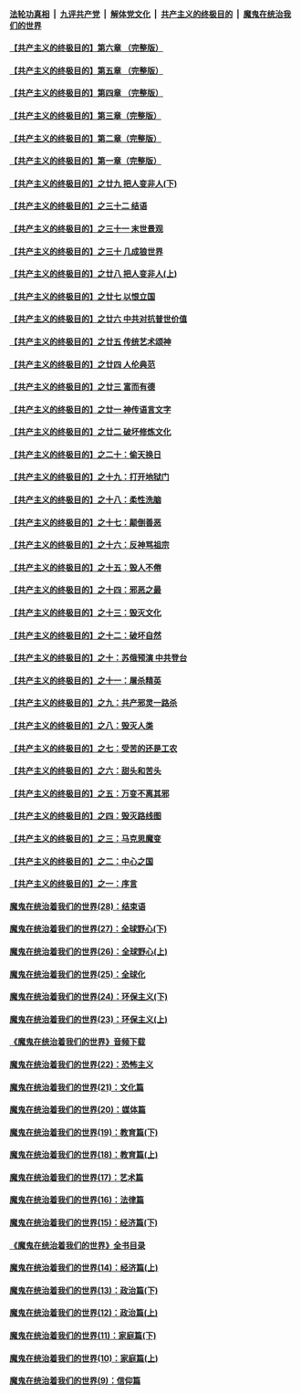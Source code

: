 

####  [法轮功真相](../../../../basic/blob/master/README.md?t=05280401) &nbsp;|&nbsp; [九评共产党](../../../../9ping.md/blob/master/README.md?t=05280401) &nbsp;|&nbsp; [解体党文化](../../../../jtdwh.md/blob/master/README.md?t=05280401)  &nbsp;|&nbsp; [共产主义的终极目的](../../../../gczydzjmd.md/blob/master/README.md?t=05280401) &nbsp;|&nbsp; [魔鬼在统治我们的世界](../../../../mgztzwmdsj.md/blob/master/README.md?t=05280401) 

#### [【共产主义的终极目的】第六章 （完整版）](../pages/nsc422/n11428913.md?t=05280401) 

#### [【共产主义的终极目的】第五章 （完整版）](../pages/nsc422/n11428912.md?t=05280401) 

#### [【共产主义的终极目的】第四章 （完整版）](../pages/nsc422/n11428907.md?t=05280401) 

#### [【共产主义的终极目的】第三章（完整版）](../pages/nsc422/n11428848.md?t=05280401) 

#### [【共产主义的终极目的】第二章（完整版）](../pages/nsc422/n11428831.md?t=05280401) 

#### [【共产主义的终极目的】第一章（完整版）](../pages/nsc422/n11417651.md?t=05280401) 

#### [【共产主义的终极目的】之廿九 把人变非人(下)](../pages/nsc422/n11344140.md?t=05280401) 

#### [【共产主义的终极目的】之三十二 结语](../pages/nsc422/n11360535.md?t=05280401) 

#### [【共产主义的终极目的】之三十一 末世景观](../pages/nsc422/n11351129.md?t=05280401) 

#### [【共产主义的终极目的】之三十 几成狼世界](../pages/nsc422/n11348280.md?t=05280401) 

#### [【共产主义的终极目的】之廿八 把人变非人(上)](../pages/nsc422/n11340492.md?t=05280401) 

#### [【共产主义的终极目的】之廿七 以恨立国](../pages/nsc422/n11336944.md?t=05280401) 

#### [【共产主义的终极目的】之廿六 中共对抗普世价值](../pages/nsc422/n11324785.md?t=05280401) 

#### [【共产主义的终极目的】之廿五 传统艺术颂神](../pages/nsc422/n11296396.md?t=05280401) 

#### [【共产主义的终极目的】之廿四 人伦典范](../pages/nsc422/n11296397.md?t=05280401) 

#### [【共产主义的终极目的】之廿三 富而有德](../pages/nsc422/n11283598.md?t=05280401) 

#### [【共产主义的终极目的】之廿一 神传语言文字](../pages/nsc422/n11263265.md?t=05280401) 

#### [【共产主义的终极目的】之廿二 破坏修炼文化](../pages/nsc422/n11245728.md?t=05280401) 

#### [【共产主义的终极目的】之二十：偷天换日](../pages/nsc422/n11238846.md?t=05280401) 

#### [【共产主义的终极目的】之十九：打开地狱门](../pages/nsc422/n11206376.md?t=05280401) 

#### [【共产主义的终极目的】之十八：柔性洗脑](../pages/nsc422/n11199994.md?t=05280401) 

#### [【共产主义的终极目的】之十七：颠倒善恶](../pages/nsc422/n11179782.md?t=05280401) 

#### [【共产主义的终极目的】之十六：反神骂祖宗](../pages/nsc422/n11166798.md?t=05280401) 

#### [【共产主义的终极目的】之十五：毁人不倦](../pages/nsc422/n11166792.md?t=05280401) 

#### [【共产主义的终极目的】之十四：邪恶之最](../pages/nsc422/n11150249.md?t=05280401) 

#### [【共产主义的终极目的】之十三：毁灭文化](../pages/nsc422/n11135227.md?t=05280401) 

#### [【共产主义的终极目的】之十二：破坏自然](../pages/nsc422/n11135214.md?t=05280401) 

#### [【共产主义的终极目的】之十：苏俄预演 中共登台](../pages/nsc422/n11118424.md?t=05280401) 

#### [【共产主义的终极目的】之十一：屠杀精英](../pages/nsc422/n11118442.md?t=05280401) 

#### [【共产主义的终极目的】之九：共产邪灵一路杀](../pages/nsc422/n11114139.md?t=05280401) 

#### [【共产主义的终极目的】之八：毁灭人类](../pages/nsc422/n11108503.md?t=05280401) 

#### [【共产主义的终极目的】之七：受苦的还是工农](../pages/nsc422/n11101809.md?t=05280401) 

#### [【共产主义的终极目的】之六：甜头和苦头](../pages/nsc422/n11096971.md?t=05280401) 

#### [【共产主义的终极目的】之五：万变不离其邪](../pages/nsc422/n11091285.md?t=05280401) 

#### [【共产主义的终极目的】之四：毁灭路线图](../pages/nsc422/n11086284.md?t=05280401) 

#### [【共产主义的终极目的】之三：马克思魔变](../pages/nsc422/n11061941.md?t=05280401) 

#### [【共产主义的终极目的】之二：中心之国](../pages/nsc422/n11047728.md?t=05280401) 

#### [【共产主义的终极目的】之一：序言](../pages/nsc422/n11086077.md?t=05280401) 

#### [魔鬼在统治着我们的世界(28)：结束语](../pages/nsc422/n10936246.md?t=05280401) 

#### [魔鬼在统治着我们的世界(27)：全球野心(下)](../pages/nsc422/n10928319.md?t=05280401) 

#### [魔鬼在统治着我们的世界(26)：全球野心(上)](../pages/nsc422/n10900318.md?t=05280401) 

#### [魔鬼在统治着我们的世界(25)：全球化](../pages/nsc422/n10788205.md?t=05280401) 

#### [魔鬼在统治着我们的世界(24)：环保主义(下)](../pages/nsc422/n10695307.md?t=05280401) 

#### [魔鬼在统治着我们的世界(23)：环保主义(上)](../pages/nsc422/n10688613.md?t=05280401) 

#### [《魔鬼在统治着我们的世界》音频下载](../pages/nsc422/n10635553.md?t=05280401) 

#### [魔鬼在统治着我们的世界(22)：恐怖主义](../pages/nsc422/n10614727.md?t=05280401) 

#### [魔鬼在统治着我们的世界(21)：文化篇](../pages/nsc422/n10597706.md?t=05280401) 

#### [魔鬼在统治着我们的世界(20)：媒体篇](../pages/nsc422/n10586579.md?t=05280401) 

#### [魔鬼在统治着我们的世界(19)：教育篇(下)](../pages/nsc422/n10564808.md?t=05280401) 

#### [魔鬼在统治着我们的世界(18)：教育篇(上)](../pages/nsc422/n10526970.md?t=05280401) 

#### [魔鬼在统治着我们的世界(17)：艺术篇](../pages/nsc422/n10499093.md?t=05280401) 

#### [魔鬼在统治着我们的世界(16)：法律篇](../pages/nsc422/n10485969.md?t=05280401) 

#### [魔鬼在统治着我们的世界(15)：经济篇(下)](../pages/nsc422/n10469975.md?t=05280401) 

#### [《魔鬼在统治着我们的世界》全书目录](../pages/nsc422/n10464261.md?t=05280401) 

#### [魔鬼在统治着我们的世界(14)：经济篇(上)](../pages/nsc422/n10457370.md?t=05280401) 

#### [魔鬼在统治着我们的世界(13)：政治篇(下)](../pages/nsc422/n10448270.md?t=05280401) 

#### [魔鬼在统治着我们的世界(12)：政治篇(上)](../pages/nsc422/n10444576.md?t=05280401) 

#### [魔鬼在统治着我们的世界(11)：家庭篇(下)](../pages/nsc422/n10440961.md?t=05280401) 

#### [魔鬼在统治着我们的世界(10)：家庭篇(上)](../pages/nsc422/n10435448.md?t=05280401) 

#### [魔鬼在统治着我们的世界(9)：信仰篇](../pages/nsc422/n10432159.md?t=05280401) 

